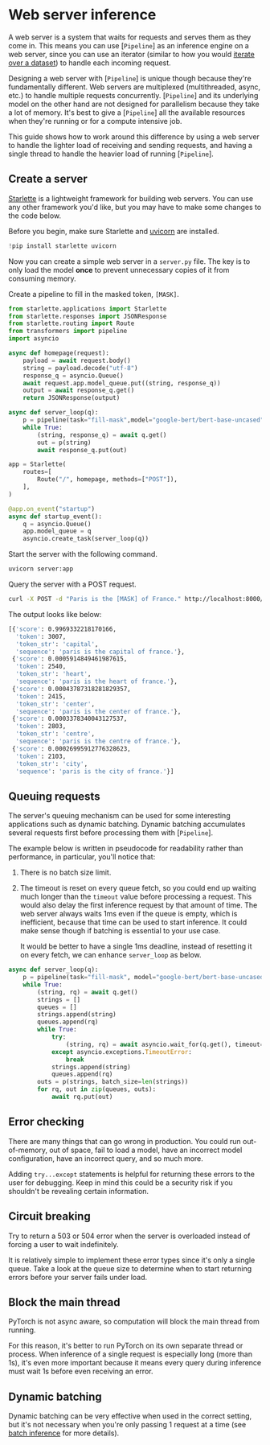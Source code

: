 <!--Copyright 2024 The HuggingFace Team. All rights reserved.

Licensed under the Apache License, Version 2.0 (the "License"); you may not use this file except in compliance with
the License. You may obtain a copy of the License at

http://www.apache.org/licenses/LICENSE-2.0

Unless required by applicable law or agreed to in writing, software distributed under the License is distributed on
an "AS IS" BASIS, WITHOUT WARRANTIES OR CONDITIONS OF ANY KIND, either express or implied. See the License for the
specific language governing permissions and limitations under the License.

⚠️ Note that this file is in Markdown but contain specific syntax for our doc-builder (similar to MDX) that may not be
rendered properly in your Markdown viewer.

-->

# Web server inference

A web server is a system that waits for requests and serves them as they come in. This means you can use [`Pipeline`] as an inference engine on a web server, since you can use an iterator (similar to how you would [iterate over a dataset](./pipeline_tutorial#large-datasets)) to handle each incoming request.

Designing a web server with [`Pipeline`] is unique though because they're fundamentally different. Web servers are multiplexed (multithreaded, async, etc.) to handle multiple requests concurrently. [`Pipeline`] and its underlying model on the other hand are not designed for parallelism because they take a lot of memory. It's best to give a [`Pipeline`] all the available resources when they're running or for a compute intensive job.

This guide shows how to work around this difference by using a web server to handle the lighter load of receiving and sending requests, and having a single thread to handle the heavier load of running [`Pipeline`].

## Create a server

[Starlette](https://www.starlette.io/) is a lightweight framework for building web servers. You can use any other framework you'd like, but you may have to make some changes to the code below.

Before you begin, make sure Starlette and [uvicorn](http://www.uvicorn.org/) are installed.

```py
!pip install starlette uvicorn
```

Now you can create a simple web server in a `server.py` file. The key is to only load the model **once** to prevent unnecessary copies of it from consuming memory.

Create a pipeline to fill in the masked token, `[MASK]`.

```py
from starlette.applications import Starlette
from starlette.responses import JSONResponse
from starlette.routing import Route
from transformers import pipeline
import asyncio

async def homepage(request):
    payload = await request.body()
    string = payload.decode("utf-8")
    response_q = asyncio.Queue()
    await request.app.model_queue.put((string, response_q))
    output = await response_q.get()
    return JSONResponse(output)

async def server_loop(q):
    p = pipeline(task="fill-mask",model="google-bert/bert-base-uncased")
    while True:
        (string, response_q) = await q.get()
        out = p(string)
        await response_q.put(out)

app = Starlette(
    routes=[
        Route("/", homepage, methods=["POST"]),
    ],
)

@app.on_event("startup")
async def startup_event():
    q = asyncio.Queue()
    app.model_queue = q
    asyncio.create_task(server_loop(q))
```

Start the server with the following command.

```bash
uvicorn server:app
```

Query the server with a POST request.

```bash
curl -X POST -d "Paris is the [MASK] of France." http://localhost:8000/
```
The output looks like below:

```bash
[{'score': 0.9969332218170166,
  'token': 3007,
  'token_str': 'capital',
  'sequence': 'paris is the capital of france.'},
 {'score': 0.0005914849461987615,
  'token': 2540,
  'token_str': 'heart',
  'sequence': 'paris is the heart of france.'},
 {'score': 0.00043787318281829357,
  'token': 2415,
  'token_str': 'center',
  'sequence': 'paris is the center of france.'},
 {'score': 0.0003378340043127537,
  'token': 2803,
  'token_str': 'centre',
  'sequence': 'paris is the centre of france.'},
 {'score': 0.00026995912776328623,
  'token': 2103,
  'token_str': 'city',
  'sequence': 'paris is the city of france.'}]
```

## Queuing requests

The server's queuing mechanism can be used for some interesting applications such as dynamic batching. Dynamic batching accumulates several requests first before processing them with [`Pipeline`].

The example below is written in pseudocode for readability rather than performance, in particular, you'll notice that:

1. There is no batch size limit.
2. The timeout is reset on every queue fetch, so you could end up waiting much longer than the `timeout` value before processing a request. This would also delay the first inference request by that amount of time. The web server always waits 1ms even if the queue is empty, which is inefficient, because that time can be used to start inference. It could make sense though if batching is essential to your use case.

    It would be better to have a single 1ms deadline, instead of resetting it on every fetch, we can enhance `server_loop` as below.

```py
async def server_loop(q):
    p = pipeline(task="fill-mask", model="google-bert/bert-base-uncased")
    while True:
        (string, rq) = await q.get()
        strings = []
        queues = []
        strings.append(string)
        queues.append(rq)
        while True:
            try:
                (string, rq) = await asyncio.wait_for(q.get(), timeout=1)
            except asyncio.exceptions.TimeoutError:
                break
            strings.append(string)
            queues.append(rq)
        outs = p(strings, batch_size=len(strings))
        for rq, out in zip(queues, outs):
            await rq.put(out)
```

## Error checking

There are many things that can go wrong in production. You could run out-of-memory, out of space, fail to load a model, have an incorrect model configuration, have an incorrect query, and so much more.

Adding `try...except` statements is helpful for returning these errors to the user for debugging. Keep in mind this could be a security risk if you shouldn't be revealing certain information.

## Circuit breaking

Try to return a 503 or 504 error when the server is overloaded instead of forcing a user to wait indefinitely.

It is relatively simple to implement these error types since it's only a single queue. Take a look at the queue size to determine when to start returning errors before your server fails under load.

## Block the main thread

PyTorch is not async aware, so computation will block the main thread from running.

For this reason, it's better to run PyTorch on its own separate thread or process. When inference of a single request is especially long (more than 1s), it's even more important because it means every query during inference must wait 1s before even receiving an error.

## Dynamic batching

Dynamic batching can be very effective when used in the correct setting, but it's not necessary when you're only passing 1 request at a time (see [batch inference](./pipeline_tutorial#batch-inference) for more details).
